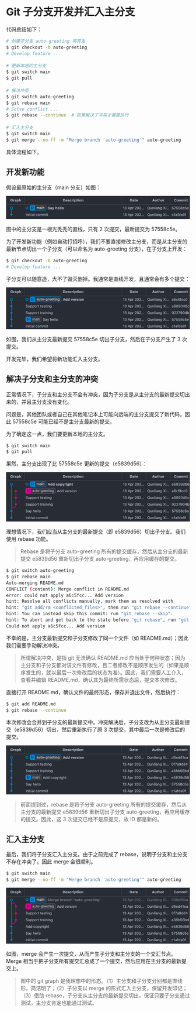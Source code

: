 # Git 子分支开发并汇入主分支

代码总结如下：

```bash
# 创建子分支 auto-greeting 再开发
$ git checkout -b auto-greeting
# Develop feature ...

# 更新本地的主分支
$ git switch main
$ git pull

# 解决冲突
$ git switch auto-greeting
$ git rebase main
# Solve conflict ...
$ git rebase --continue  # 如果解决了冲突才需要执行

# 汇入主分支
$ git switch main
$ git merge --no-ff -m "Merge branch 'auto-greeting'" auto-greeting
```

具体流程如下。

## 开发新功能

假设最原始的主分支（main 分支）如图：

![image-20230413153618091](./git_branch.assets/image-20230413153618091.png)

图中的主分支是一根光秃秃的直线，只有 2 次提交，最新提交为 57558c5e。

为了开发新功能（例如自动打招呼），我们不要直接修改主分支，而是从主分支的最新节点切出一个子分支（可以命名为 auto-greeting 分支），在子分支上开发：

```bash
$ git checkout -b auto-greeting
# Develop feature ...
```

子分支可以随意造，大不了毁灭删掉。我通常是直线开发，且通常会有多个提交：

![image-20230413154740740](./git_branch.assets/image-20230413154740740.png)

如图，我们从主分支最新提交 57558c5e 切出子分支，然后在子分支产生了 3 次提交。

开发完毕，我们希望将新功能汇入主分支。

## 解决子分支和主分支的冲突

正常情况下，子分支和主分支不会有冲突，因为子分支是从主分支的最新提交切出来的，并且主分支没有变化。

问题是，其他团队或者自己在其他笔记本上可能向远端的主分支提交了新代码，因此 57558c5e 可能已经不是主分支最新的提交。

为了确定这一点，我们要更新本地的主分支。

```bash
$ git switch main
$ git pull
```

果然，主分支出现了比 57558c5e 更新的提交（e5839d56）：

![image-20230413160901037](./git_branch.assets/image-20230413160901037.png)

理想情况下，我们应当从主分支的最新提交（即 e5839d56）切出子分支。我们使用 rebase 功能。

> Rebase 是将子分支 auto-greeting 所有的提交缓存，然后从主分支的最新提交 e5839d56 重新切出子分支 auto-greeting，再应用缓存的提交。

```bash
$ git switch auto-greeting
$ git rebase main
Auto-merging README.md
CONFLICT (content): Merge conflict in README.md
error: could not apply a6c5fcc... Add version
hint: Resolve all conflicts manually, mark them as resolved with
hint: "git add/rm <conflicted_files>", then run "git rebase --continue".
hint: You can instead skip this commit: run "git rebase --skip".
hint: To abort and get back to the state before "git rebase", run "git rebase --abort".
Could not apply a6c5fcc... Add version
```

不幸的是，主分支最新提交和子分支修改了同一个文件（如 README.md）；因此我们需要手动解决冲突。

> 所谓解决冲突，是指 git 无法确认 README.md 应当处于何种状态；因为主分支和子分支都对该文件有修改，且二者修改不是顺序发生的（如果是顺序发生的，就以最后一次修改后的状态为准）。因此，我们需要人工介入，查看并编辑 README.md，确认其为最终所需状态后，提交本次修改。

直接打开 README.md，确认文件的最终形态，保存并退出文件，然后执行：

```bash
$ git add README.md
$ git rebase --continue
```

本次修改会合并到子分支的最新提交中。冲突解决后，子分支改为从主分支最新提交（e5839d56）切出，然后重新执行了原 3 次提交，其中最后一次是修改后的提交。

![image-20230413161819376](./git_branch.assets/image-20230413161819376.png)

> 前面提到过，rebase 是将子分支 auto-greeting 所有的提交缓存，然后从主分支的最新提交 e5839d56 重新切出子分支 auto-greeting，再应用缓存的提交。因此，这 3 次提交已经不是原提交，故 ID 都是新的。

## 汇入主分支

最后，我们将子分支汇入主分支。由于之前完成了 rebase，说明子分支和主分支不存在冲突了。因此 merge 会很顺利。

```bash
$ git switch main
$ git merge --no-ff -m "Merge branch 'auto-greeting'" auto-greeting
```

![image-20230413162231626](./git_branch.assets/image-20230413162231626.png)

如图，merge 会产生一次提交，从而产生子分支和主分支的一个交汇节点。Merge 相当于把子分支所有提交汇总成了一个提交，然后应用在主分支的最新提交上。

> 图中的 git graph 是我理想中的形态。（1）主分支和子分支分别都是直线形，简洁明了；（2）子分支以 merge 的形式汇入主分支，保留开发印记；（3）借助 rebase，子分支从主分支的最新提交切出，保证只要子分支通过测试，主分支肯定也能通过测试。
